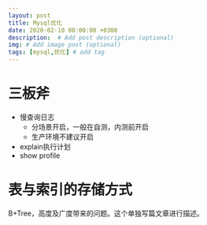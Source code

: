 ```yaml
---
layout: post
title: Mysql优化
date: 2020-02-10 00:00:00 +0300
description:  # Add post description (optional)
img: # Add image post (optional)
tags: [mysql,优化] # add tag
---
```


# 三板斧
- 慢查询日志
    - 分场景开启，一般在自测，内测前开启
    - 生产环境不建议开启
- explain执行计划
- show profile

# 表与索引的存储方式
B+Tree，高度及广度带来的问题。这个单独写篇文章进行描述。

#